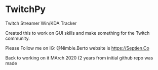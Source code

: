 # TwitchPy
Twitch Streamer Win/KDA Tracker

Created this to work on GUI skills and make something for the Twitch community. 

Please Follow me on IG: @Nimble.Berto website is https://Septien.Co

Back to working on it MArch 2020 (2 years from initial github repo was made

